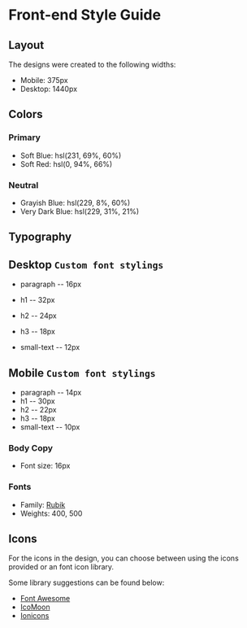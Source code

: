 # Front-end Style Guide

## Layout

The designs were created to the following widths:

- Mobile: 375px
- Desktop: 1440px

## Colors

### Primary

- Soft Blue: hsl(231, 69%, 60%)
- Soft Red: hsl(0, 94%, 66%)

### Neutral

- Grayish Blue: hsl(229, 8%, 60%)
- Very Dark Blue: hsl(229, 31%, 21%)

## Typography

## Desktop `Custom font stylings`

- paragraph -- 16px
- h1 -- 32px
- h2 -- 24px
- h3 -- 18px

- small-text -- 12px

## Mobile `Custom font stylings`

- paragraph -- 14px
- h1 -- 30px
- h2 -- 22px
- h3 -- 18px
- small-text -- 10px

### Body Copy

- Font size: 16px

### Fonts

- Family: [Rubik](https://fonts.google.com/specimen/Rubik)
- Weights: 400, 500

## Icons

For the icons in the design, you can choose between using the icons provided or an font icon library.

Some library suggestions can be found below:

- [Font Awesome](https://fontawesome.com)
- [IcoMoon](https://icomoon.io)
- [Ionicons](https://ionicons.com)
